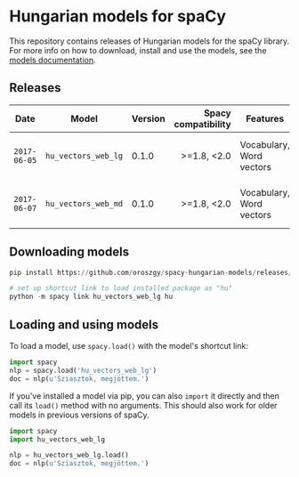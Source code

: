 # Hungarian models for spaCy

This repository contains releases of Hungarian models for the spaCy library. For more info on how to download, install and use the models, see the [models documentation](https://spacy.io/docs/usage/models).

## Releases

| Date | Model | Version | Spacy compatibility | Features | Size | Memory consumption| License | Details | Download |
| --- | --- | --- | ---: | --- | ---: | ---: | --- | --- | --- |
| `2017-06-05` | `hu_vectors_web_lg` | 0.1.0 |>=1.8, <2.0 | Vocabulary, Word vectors | 1.8 GB | 7G | <a rel="license" href="http://creativecommons.org/licenses/by-sa/4.0/"><img alt="Creative Commons License" style="border-width:0" src="https://i.creativecommons.org/l/by-sa/4.0/88x31.png" /></a> | [![][i]][i-hu_vectors_web_lg-0.1.0] | [![][dl]][hu_vectors_web_lg-0.1.0] 
| `2017-06-07` | `hu_vectors_web_md` | 0.1.0 | >=1.8, <2.0 | Vocabulary, Word vectors | 1.0 GB | 2.9G | <a rel="license" href="http://creativecommons.org/licenses/by-sa/4.0/"><img alt="Creative Commons License" style="border-width:0" src="https://i.creativecommons.org/l/by-sa/4.0/88x31.png" /></a> | [![][i]][i-hu_vectors_web_md-0.1.0] | [![][dl]][hu_vectors_web_md-0.1.0] 

[hu_vectors_web_lg-0.1.0]: https://github.com/oroszgy/spacy-hungarian-models/releases/download/hu_vectors_web_lg-0.1.0/hu_vectors_web_lg-0.1.0.tar.gz
[i-hu_vectors_web_lg-0.1.0]: https://github.com/oroszgy/spacy-hungarian-models/releases/hu_vectors_web_lg-0.1.0
[hu_vectors_web_md-0.1.0]: https://github.com/oroszgy/spacy-hungarian-models/releases/download/hu_vectors_web_md-0.1.0/hu_vectors_web_lg-0.1.0.tar.gz
[i-hu_vectors_web_md-0.1.0]: https://github.com/oroszgy/spacy-hungarian-models/releases/hu_vectors_web_md-0.1.0

[dl]: http://i.imgur.com/gQvPgr0.png
[i]: http://i.imgur.com/OpLOcKn.png

## Downloading models

```python
pip install https://github.com/oroszgy/spacy-hungarian-models/releases/download/hu_vectors_web_md-0.1.0/hu_vectors_web_lg-0.1.0.tar.gz

# set up shortcut link to load installed package as "hu"
python -m spacy link hu_vectors_web_lg hu
```

## Loading and using models

To load a model, use `spacy.load()` with the model's shortcut link:

```python
import spacy
nlp = spacy.load('hu_vectors_web_lg')
doc = nlp(u'Sziasztok, megjöttem.')
```

If you've installed a model via pip, you can also `import` it directly and
then call its `load()` method with no arguments. This should also work for
older models in previous versions of spaCy.

```python
import spacy
import hu_vectors_web_lg

nlp = hu_vectors_web_lg.load()
doc = nlp(u'Sziasztok, megjöttem.')
```
